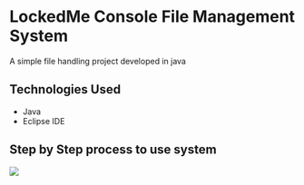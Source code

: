 # LockedMe Console File Management System
<p> A simple file handling project developed in java </p>

<h2>Technologies Used</h2>
<ul>
  <li> Java </li>
  <li> Eclipse IDE </li>
 </ul>
 
<h2> Step by Step process to use system </h2>
 <img src="demo.jpg" />
